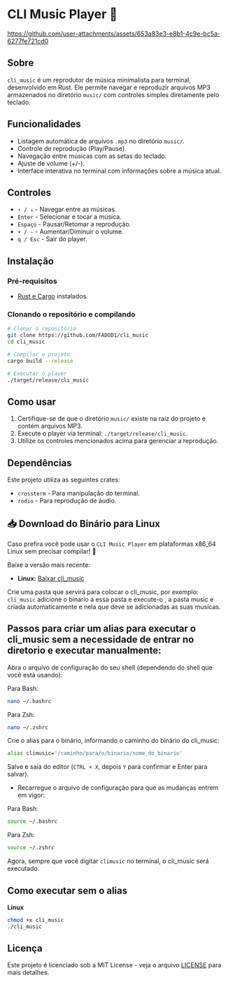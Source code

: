 # CLI Music Player 🎵



https://github.com/user-attachments/assets/653a83e3-e8b1-4c9e-bc5a-6277fe721cd0



## Sobre
`cli_music` é um reprodutor de música minimalista para terminal, desenvolvido em Rust. Ele permite navegar e reproduzir arquivos MP3 armazenados no diretório `music/` com controles simples diretamente pelo teclado.

## Funcionalidades
- Listagem automática de arquivos `.mp3` no diretório `music/`.
- Controle de reprodução (Play/Pause).
- Navegação entre músicas com as setas do teclado.
- Ajuste de volume (+/-).
- Interface interativa no terminal com informações sobre a música atual.

## Controles
- `↑ / ↓` - Navegar entre as músicas.
- `Enter` - Selecionar e tocar a música.
- `Espaço` - Pausar/Retomar a reprodução.
- `+ / -` - Aumentar/Diminuir o volume.
- `q / Esc` - Sair do player.

## Instalação
### Pré-requisitos
- [Rust e Cargo](https://www.rust-lang.org/tools/install) instalados.

### Clonando o repositório e compilando
```sh
# Clonar o repositório
git clone https://github.com/FADOD1/cli_music
cd cli_music

# Compilar o projeto
cargo build --release

# Executar o player
./target/release/cli_music
```

## Como usar
1. Certifique-se de que o diretório `music/` existe na raiz do projeto e contém arquivos MP3.
2. Execute o player via terminal: `./target/release/cli_music`.
3. Utilize os controles mencionados acima para gerenciar a reprodução.

## Dependências
Este projeto utiliza as seguintes crates:
- `crossterm` - Para manipulação do terminal.
- `rodio` - Para reprodução de áudio.




## 📥 Download do Binário para Linux

Caso prefira você pode usar o `CLI Music Player` em plataformas x86_64 Linux sem precisar compilar! 🎵  

Baixe a versão mais recente:  
- **Linux:** [Baixar cli_music](https://github.com/FADOD1/cli_music/releases/tag/Latest)

Crie uma pasta que servirá para colocar o cli_music, por exemplo: `cli_music`
adicione o binario a essa pasta e execute-o , a pasta music e criada automaticamente e nela que deve
se adicionadas as suas musicas.











## Passos para criar um alias para executar o cli_music sem a necessidade de entrar no diretorio e executar manualmente:

Abra o arquivo de configuração do seu shell (dependendo do shell que você está usando):

Para Bash:

```sh
nano ~/.bashrc
```

Para Zsh:

```sh
nano ~/.zshrc

```

Crie o alias para o binário, informando o caminho do binário do cli_music:

```sh
alias climusic='/caminho/para/o/binario/nome_do_binario'
```

Salve e saia do editor (`CTRL + X`, depois `Y` para confirmar e Enter para salvar).

- Recarregue o arquivo de configuração para que as mudanças entrem em vigor:

Para Bash:

```sh
source ~/.bashrc
```

Para Zsh:

```sh
source ~/.zshrc
```

Agora, sempre que você digitar `climusic` no terminal, o cli_music será executado.



## **Como executar sem o alias**
 **Linux**
```sh
chmod +x cli_music
./cli_music
```










## Licença
Este projeto é licenciado sob a MIT License - veja o arquivo [LICENSE](LICENSE) para mais detalhes.

